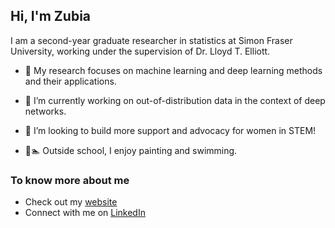 
## Hi, I'm Zubia

I am a second-year graduate researcher in statistics at Simon Fraser University, working under the supervision of Dr. Lloyd T. Elliott. 

- 🔭 My research focuses on machine learning and deep learning methods and their applications. 

- 🤔 I’m currently working on out-of-distribution data in the context of deep networks.

- 👯 I’m looking to build more support and advocacy for women in STEM!

- 🎨🏊 Outside school, I enjoy painting and swimming.


### To know more about me

- Check out my [website](https://zubiamansoor.github.io)
- Connect with me on [LinkedIn](https://www.linkedin.com/in/zubiamansoor/)

